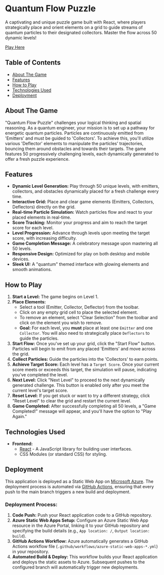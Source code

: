 # Quantum Flow Puzzle

A captivating and unique puzzle game built with React, where players strategically place and orient elements on a grid to guide streams of quantum particles to their designated collectors. Master the flow across 50 dynamic levels!

[Play Here](https://brave-grass-0ad1e481e.2.azurestaticapps.net/)

## Table of Contents

* [About The Game](#about-the-game)
* [Features](#features)
* [How to Play](#how-to-play)
* [Technologies Used](#technologies-used)
* [Deployment](#deployment)

## About The Game

"Quantum Flow Puzzle" challenges your logical thinking and spatial reasoning. As a quantum engineer, your mission is to set up a pathway for energetic quantum particles. Particles are continuously emitted from 'Emitters' and must be guided to 'Collectors'. To achieve this, you'll utilize various 'Deflector' elements to manipulate the particles' trajectories, bouncing them around obstacles and towards their targets. The game features 50 progressively challenging levels, each dynamically generated to offer a fresh puzzle experience.

## Features

* **Dynamic Level Generation:** Play through 50 unique levels, with emitters, collectors, and obstacles dynamically placed for a fresh challenge every time.
* **Interactive Grid:** Place and clear game elements (Emitters, Collectors, Deflectors) directly on the grid.
* **Real-time Particle Simulation:** Watch particles flow and react to your placed elements in real-time.
* **Score Tracking:** Monitor your progress and aim to reach the target score for each level.
* **Level Progression:** Advance through levels upon meeting the target score, with increasing difficulty.
* **Game Completion Message:** A celebratory message upon mastering all 50 levels.
* **Responsive Design:** Optimized for play on both desktop and mobile devices.
* **Sleek UI:** A "quantum" themed interface with glowing elements and smooth animations.

## How to Play

1.  **Start a Level:** The game begins on Level 1.
2.  **Place Elements:**
    * Select a tool (Emitter, Collector, Deflector) from the toolbar.
    * Click on any empty grid cell to place the selected element.
    * To remove an element, select "Clear Selection" from the toolbar and click on the element you wish to remove.
    * **Goal:** For each level, you **must** place at least one `Emitter` and one `Collector`. You will also need to strategically place `Deflectors` to guide the particles.
3.  **Start Flow:** Once you've set up your grid, click the "Start Flow" button. Particles will begin to emit from any placed 'Emitters' and move across the grid.
4.  **Collect Particles:** Guide the particles into the 'Collectors' to earn points.
5.  **Achieve Target Score:** Each level has a `Target Score`. Once your current score meets or exceeds this target, the simulation will pause, indicating you've completed the level.
6.  **Next Level:** Click "Next Level" to proceed to the next dynamically generated challenge. This button is enabled only after you meet the current level's target score.
7.  **Reset Level:** If you get stuck or want to try a different strategy, click "Reset Level" to clear the grid and restart the current level.
8.  **Game Completed:** After successfully completing all 50 levels, a "Game Completed!" message will appear, and you'll have the option to "Play Again."

## Technologies Used

* **Frontend:**
    * [React](https://react.dev/) - A JavaScript library for building user interfaces.
    * CSS Modules (or standard CSS) for styling.

## Deployment

This application is deployed as a Static Web App on [Microsoft Azure](https://azure.microsoft.com/en-us/services/app-service/static/). The deployment process is automated via [GitHub Actions](https://docs.github.com/en-us/actions), ensuring that every push to the main branch triggers a new build and deployment.

### Deployment Process:

1.  **Code Push:** Push your React application code to a GitHub repository.
2.  **Azure Static Web Apps Setup:** Configure an Azure Static Web App resource in the Azure Portal, linking it to your GitHub repository and specifying the build details (e.g., `App location: /`, `Output location: build`).
3.  **GitHub Actions Workflow:** Azure automatically generates a GitHub Actions workflow file (`.github/workflows/azure-static-web-apps-*.yml`) in your repository.
4.  **Automated Build & Deploy:** This workflow builds your React application and deploys the static assets to Azure. Subsequent pushes to the configured branch will automatically trigger new deployments.
